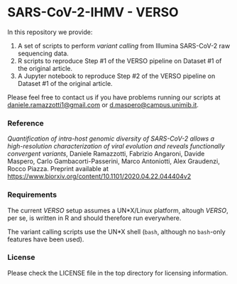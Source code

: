 SARS-CoV-2-IHMV - VERSO
=================

In this repository we provide: 

1. A set of scripts to perform *variant calling* from Illumina
SARS-CoV-2 raw sequencing data.
2. R scripts to reproduce Step #1 of the VERSO pipeline on Dataset #1
of the original article.
3. A Jupyter notebook to reproduce Step #2 of the VERSO pipeline on
Dataset #1 of the original article.

Please feel free to contact us if you have problems running our
scripts at daniele.ramazzotti1@gmail.com or
d.maspero@campus.unimib.it.


### Reference

*Quantification of intra-host genomic diversity of
SARS-CoV-2 allows a high-resolution characterization of viral
evolution and reveals functionally convergent variants*, Daniele
Ramazzotti, Fabrizio Angaroni, Davide Maspero, Carlo
Gambacorti-Passerini, Marco Antoniotti, Alex Graudenzi, Rocco
Piazza. Preprint available at
https://www.biorxiv.org/content/10.1101/2020.04.22.044404v2


### Requirements

The current *VERSO* setup assumes a UN\*X/Linux platform, altough
*VERSO*, per se, is written in R and should therefore run everywhere.

The variant calling scripts use the UN\*X shell (`bash`, although no
`bash`-only features have been used).


### License

Please check the LICENSE file in the top directory for licensing
information.
